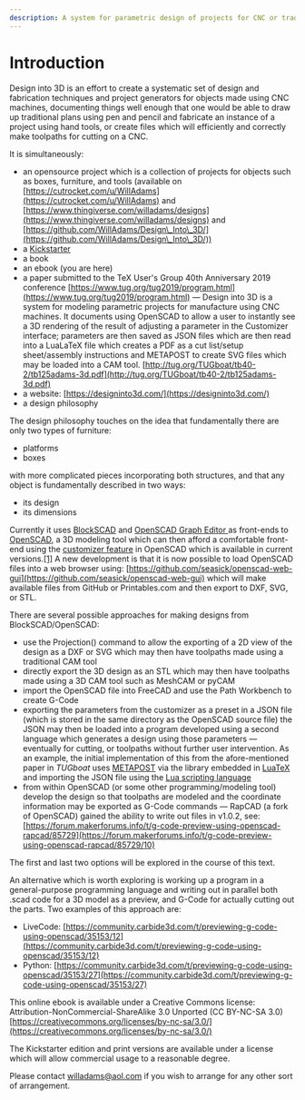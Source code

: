 ```yaml
---
description: A system for parametric design of projects for CNC or traditional techniques
---
```


# Introduction

Design into 3D is an effort to create a systematic set of design and fabrication techniques and project generators for objects made using CNC machines, documenting things well enough that one would be able to draw up traditional plans using pen and pencil and fabricate an instance of a project using hand tools, or create files which will efficiently and correctly make toolpaths for cutting on a CNC.

It is simultaneously:

* an opensource project which is a collection of projects for objects such as boxes, furniture, and tools (available on [https://cutrocket.com/u/WillAdams](https://cutrocket.com/u/WillAdams) and [https://www.thingiverse.com/willadams/designs](https://www.thingiverse.com/willadams/designs) and [https://github.com/WillAdams/Design\_Into\_3D/](https://github.com/WillAdams/Design\_Into\_3D/))
* a [Kickstarter](https://www.kickstarter.com/projects/designinto3d/design-into-3d-a-book-of-customizable-project-desi)
* a book
* an ebook (you are here)
* a paper submitted to the TeX User's Group 40th Anniversary 2019 conference [https://www.tug.org/tug2019/program.html](https://www.tug.org/tug2019/program.html) ― Design into 3D is a system for modeling parametric projects for manufacture using CNC machines. It documents using OpenSCAD to allow a user to instantly see a 3D rendering of the result of adjusting a parameter in the Customizer interface; parameters are then saved as JSON files which are then read into a LuaLaTeX file which creates a PDF as a cut list/setup sheet/assembly instructions and METAPOST to create SVG files which may be loaded into a CAM tool. [http://tug.org/TUGboat/tb40-2/tb125adams-3d.pdf](http://tug.org/TUGboat/tb40-2/tb125adams-3d.pdf)
* a website: [https://designinto3d.com/](https://designinto3d.com/)
* a design philosophy

The design philosophy touches on the idea that fundamentally there are only two types of furniture:

* platforms
* boxes

with more complicated pieces incorporating both structures, and that any object is fundamentally described in two ways:&#x20;

* its design
* its dimensions

Currently it uses [BlockSCAD](https://www.blockscad3d.com/) and [OpenSCAD Graph Editor ](https://github.com/derkork/openscad-graph-editor)as front-ends to [OpenSCAD](https://wiki.shapeoko.com/index.php/OpenSCAD), a 3D modeling tool which can then afford a comfortable front-end using the [customizer feature](https://github.com/openscad/openscad/issues/1781) in OpenSCAD which is available in current versions.[\[1\]](http://www.openscad.org/news.html#20190518) A new development is that it is now possible to load OpenSCAD files into a web browser using: [https://github.com/seasick/openscad-web-gui](https://github.com/seasick/openscad-web-gui) which will make available files from GitHub or Printables.com and then export to DXF, SVG, or STL.



There are several possible approaches for making designs from BlockSCAD/OpenSCAD:

* use the Projection() command to allow the exporting of a 2D view of the design as a DXF or SVG which may then have toolpaths made using a traditional CAM tool
* directly export the 3D design as an STL which may then have toolpaths made using a 3D CAM tool such as MeshCAM or pyCAM
* import the OpenSCAD file into FreeCAD and use the Path Workbench to create G-Code
* exporting the parameters from the customizer as a preset in a JSON file (which is stored in the same directory as the OpenSCAD source file) the JSON may then be loaded into a program developed using a second language which generates a design using those parameters ― eventually for cutting, or toolpaths without further user intervention. As an example, the initial implementation of this from the afore-mentioned paper in _TUGboat_ uses [METAPOST](https://wiki.shapeoko.com/index.php/METAPOST) via the library embedded in [LuaTeX](http://luatex.org/) and importing the JSON file using the [Lua scripting language](http://www.lua.org/)
* from within OpenSCAD (or some other programming/modeling tool) develop the design so that toolpaths are modeled and the coordinate information may be exported as G-Code commands ― RapCAD (a fork of OpenSCAD) gained the ability to write out files in v1.0.2, see: [https://forum.makerforums.info/t/g-code-preview-using-openscad-rapcad/85729](https://forum.makerforums.info/t/g-code-preview-using-openscad-rapcad/85729/10)

The first and last two options will be explored in the course of this text.

An alternative which is worth exploring is working up a program in a general-purpose programming language and writing out in parallel both .scad code for a 3D model as a preview, and G-Code for actually cutting out the parts. Two examples of this approach are:

* LiveCode: [https://community.carbide3d.com/t/previewing-g-code-using-openscad/35153/12](https://community.carbide3d.com/t/previewing-g-code-using-openscad/35153/12)
* Python: [https://community.carbide3d.com/t/previewing-g-code-using-openscad/35153/27](https://community.carbide3d.com/t/previewing-g-code-using-openscad/35153/27)

This online ebook is available under a Creative Commons license: Attribution-NonCommercial-ShareAlike 3.0 Unported (CC BY-NC-SA 3.0) [https://creativecommons.org/licenses/by-nc-sa/3.0/](https://creativecommons.org/licenses/by-nc-sa/3.0/)

The Kickstarter edition and print versions are available under a license which will allow commercial usage to a reasonable degree.

Please contact [willadams@aol.com](mailto:willadams@aol.com) if you wish to arrange for any other sort of arrangement.
